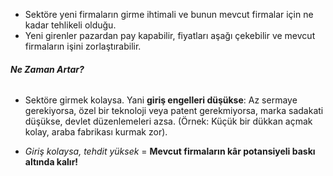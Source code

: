 - Sektöre yeni firmaların girme ihtimali ve bunun mevcut firmalar için ne kadar tehlikeli olduğu.
- Yeni girenler pazardan pay kapabilir, fiyatları aşağı çekebilir ve mevcut firmaların işini zorlaştırabilir.
###### **Ne Zaman Artar?**
- Sektöre girmek kolaysa. Yani **giriş engelleri düşükse**: Az sermaye gerekiyorsa, özel bir teknoloji veya patent gerekmiyorsa, marka sadakati düşükse, devlet düzenlemeleri azsa. (Örnek: Küçük bir dükkan açmak kolay, araba fabrikası kurmak zor).
    
- *Giriş kolaysa, tehdit yüksek* = **Mevcut firmaların kâr potansiyeli baskı altında kalır!**
